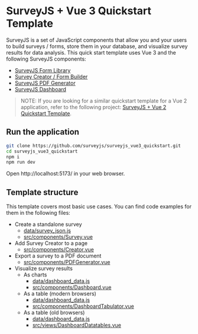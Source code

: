 # SurveyJS + Vue 3 Quickstart Template 

SurveyJS is a set of JavaScript components that allow you and your users to build surveys / forms, store them in your database, and visualize survey results for data analysis. This quick start template uses Vue 3 and the following SurveyJS components:

- [SurveyJS Form Library](https://surveyjs.io/form-library/documentation/overview)
- [Survey Creator / Form Builder](https://surveyjs.io/survey-creator/documentation/overview)
- [SurveyJS PDF Generator](https://surveyjs.io/pdf-generator/documentation/overview)
- [SurveyJS Dashboard](https://surveyjs.io/dashboard/documentation/overview)

> NOTE: If you are looking for a similar quickstart template for a Vue 2 application, refer to the following project: [SurveyJS + Vue 2 Quickstart Template](https://github.com/surveyjs/surveyjs_vue_quickstart/).

## Run the application

```bash
git clone https://github.com/surveyjs/surveyjs_vue3_quickstart.git
cd surveyjs_vue3_quickstart
npm i
npm run dev
```

Open http://localhost:5173/ in your web browser.

## Template structure

This template covers most basic use cases. You can find code examples for them in the following files:

- Create a standalone survey
  - [data/survey_json.js](data/survey_json.js)
  - [src/components/Survey.vue](src/components/Survey.vue)
- Add Survey Creator to a page
  - [src/components/Creator.vue](src/components/Creator.vue)
- Export a survey to a PDF document
  - [src/components/PDFGenerator.vue](src/components/PDFGenerator.vue)
- Visualize survey results
  - As charts
    - [data/dashboard_data.js](data/dashboard_data.js)
    - [src/components/Dashboard.vue](src/components/Dashboard.vue)
  - As a table (modern browsers)
    - [data/dashboard_data.js](data/dashboard_data.js)
    - [src/components/DashboardTabulator.vue](src/components/DashboardTabulator.vue)
  - As a table (old browsers)
    - [data/dashboard_data.js](data/dashboard_data.js)
    - [src/views/DashboardDatatables.vue](src/components/DashboardDatatables.vue)